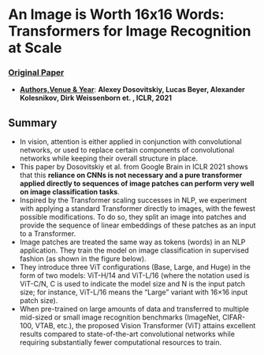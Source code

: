﻿# An Image is Worth 16x16 Words: Transformers for Image Recognition at Scale
 
### [Original Paper](https://arxiv.org/abs/2010.11929)

- <ins>**Authors,Venue & Year**</ins>: **Alexey Dosovitskiy, Lucas Beyer, Alexander Kolesnikov, Dirk Weissenborn et. , ICLR, 2021**

## Summary

- In vision, attention is either applied in conjunction with convolutional networks, or used to replace certain components of convolutional networks while keeping their overall structure in place.
- This paper by Dosovitskiy et al. from Google Brain in ICLR 2021 shows that this **reliance on CNNs is not necessary and a pure transformer applied directly to sequences of image patches can perform very well on image classification tasks**.
- Inspired by the Transformer scaling successes in NLP, we experiment with applying a standard Transformer directly to images, with the fewest possible modifications. To do so, they split an image into patches and provide the sequence of linear embeddings of these patches as an input to a Transformer. 
- Image patches are treated the same way as tokens (words) in an NLP application. They train the model on image classification in supervised fashion (as shown in the figure below).
- They introduce three ViT configurations (Base, Large, and Huge) in the form of two models: ViT-H/14 and ViT-L/16 (where the notation used is ViT-C/N, C is used to indicate the model size and N is the input patch size; for instance, ViT-L/16 means the “Large” variant with 16×16 input patch size).
- When pre-trained on large amounts of data and transferred to multiple mid-sized or small image recognition benchmarks (ImageNet, CIFAR-100, VTAB, etc.), the proposed Vision Transformer (ViT) attains excellent results compared to state-of-the-art convolutional networks while requiring substantially fewer computational resources to train.



